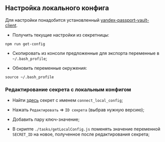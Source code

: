 ## Настройка локального конфига

Для настройки понадобится установленный [yandex-passport-vault-client](https://vault-api.passport.yandex.net/docs/#cli).

* Получить текущие настройки из секретницы:

```
npm run get-config
```
* Скопировать из консоли предложенные для экспорта переменные в `~/.bash_profile`;

* Обновить переменные окружения:

```
source ~/.bash_profile
```
### Редактирование секрета с локальным конфигом

* Найти [здесь](https://yav.yandex-team.ru) секрет с именем `connect_local_config`;

* Нажать `Редактировать` => `ID секрета` (выбрав нужную версию);

* Добавить пару ключ-значение;

* В скрипте `./tasks/getLocalConfig.js` поменять значение переменной `SECRET_ID` на новое, полученное после редактирования секрета;
